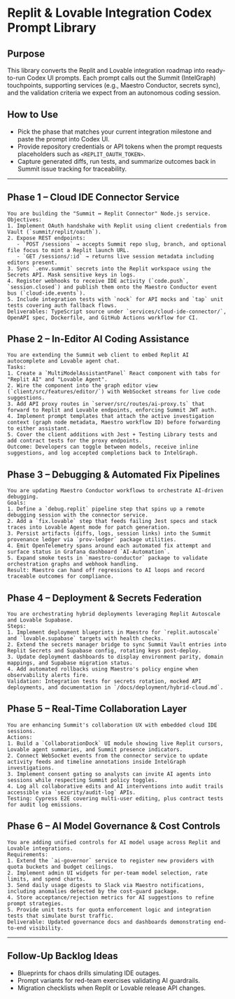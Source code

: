 # Replit & Lovable Integration Codex Prompt Library

## Purpose
This library converts the Replit and Lovable integration roadmap into ready-to-run Codex UI prompts. Each prompt calls out the Summit (IntelGraph) touchpoints, supporting services (e.g., Maestro Conductor, secrets sync), and the validation criteria we expect from an autonomous coding session.

## How to Use
- Pick the phase that matches your current integration milestone and paste the prompt into Codex UI.
- Provide repository credentials or API tokens when the prompt requests placeholders such as `<REPLIT_OAUTH_TOKEN>`.
- Capture generated diffs, run tests, and summarize outcomes back in Summit issue tracking for traceability.

---

## Phase 1 – Cloud IDE Connector Service
```
You are building the "Summit ↔ Replit Connector" Node.js service.
Objectives:
1. Implement OAuth handshake with Replit using client credentials from Vault (`summit/replit/oauth`).
2. Expose REST endpoints:
   - `POST /sessions` → accepts Summit repo slug, branch, and optional file focus to mint a Replit launch URL.
   - `GET /sessions/:id` → returns live session metadata including editors present.
3. Sync `.env.summit` secrets into the Replit workspace using the Secrets API. Mask sensitive keys in logs.
4. Register webhooks to receive IDE activity (`code.push`, `session.closed`) and publish them onto the Maestro Conductor event bus (`cloud-ide.events`).
5. Include integration tests with `nock` for API mocks and `tap` unit tests covering auth fallback flows.
Deliverables: TypeScript source under `services/cloud-ide-connector/`, OpenAPI spec, Dockerfile, and GitHub Actions workflow for CI.
```

## Phase 2 – In-Editor AI Coding Assistance
```
You are extending the Summit web client to embed Replit AI autocomplete and Lovable agent chat.
Tasks:
1. Create a `MultiModelAssistantPanel` React component with tabs for "Replit AI" and "Lovable Agent".
2. Wire the component into the graph editor view (`client/src/features/editor/`) with WebSocket streams for live code suggestions.
3. Add API proxy routes in `server/src/routes/ai-proxy.ts` that forward to Replit and Lovable endpoints, enforcing Summit JWT auth.
4. Implement prompt templates that attach the active investigation context (graph node metadata, Maestro workflow ID) before forwarding to either assistant.
5. Cover the client additions with Jest + Testing Library tests and add contract tests for the proxy endpoints.
Outcome: Developers can toggle between models, receive inline suggestions, and log accepted completions back to IntelGraph.
```

## Phase 3 – Debugging & Automated Fix Pipelines
```
You are updating Maestro Conductor workflows to orchestrate AI-driven debugging.
Goals:
1. Define a `debug.replit` pipeline step that spins up a remote debugging session with the connector service.
2. Add a `fix.lovable` step that feeds failing Jest specs and stack traces into Lovable Agent mode for patch generation.
3. Persist artifacts (diffs, logs, session links) into the Summit provenance ledger via `prov-ledger` package utilities.
4. Emit OpenTelemetry spans around each automated fix attempt and surface status in Grafana dashboard `AI-Automation`.
5. Expand smoke tests in `maestro-conductor` package to validate orchestration graphs and webhook handling.
Result: Maestro can hand off regressions to AI loops and record traceable outcomes for compliance.
```

## Phase 4 – Deployment & Secrets Federation
```
You are orchestrating hybrid deployments leveraging Replit Autoscale and Lovable Supabase.
Steps:
1. Implement deployment blueprints in Maestro for `replit.autoscale` and `lovable.supabase` targets with health checks.
2. Extend the secrets manager bridge to sync Summit Vault entries into Replit Secrets and Supabase config, rotating keys post-deploy.
3. Update deployment dashboards to display environment parity, domain mappings, and Supabase migration status.
4. Add automated rollbacks using Maestro's policy engine when observability alerts fire.
Validation: Integration tests for secrets rotation, mocked API deployments, and documentation in `/docs/deployment/hybrid-cloud.md`.
```

## Phase 5 – Real-Time Collaboration Layer
```
You are enhancing Summit's collaboration UX with embedded cloud IDE sessions.
Actions:
1. Build a `CollaborationDock` UI module showing live Replit cursors, Lovable agent summaries, and Summit presence indicators.
2. Connect WebSocket events from the connector service to update activity feeds and timeline annotations inside IntelGraph investigations.
3. Implement consent gating so analysts can invite AI agents into sessions while respecting Summit policy toggles.
4. Log all collaborative edits and AI interventions into audit trails accessible via `security/audit-log` APIs.
Testing: Cypress E2E covering multi-user editing, plus contract tests for audit log emissions.
```

## Phase 6 – AI Model Governance & Cost Controls
```
You are adding unified controls for AI model usage across Replit and Lovable integrations.
Requirements:
1. Extend the `ai-governor` service to register new providers with quota buckets and budget ceilings.
2. Implement admin UI widgets for per-team model selection, rate limits, and spend charts.
3. Send daily usage digests to Slack via Maestro notifications, including anomalies detected by the cost-guard package.
4. Store acceptance/rejection metrics for AI suggestions to refine prompt strategies.
5. Provide unit tests for quota enforcement logic and integration tests that simulate burst traffic.
Deliverable: Updated governance docs and dashboards demonstrating end-to-end visibility.
```

---

## Follow-Up Backlog Ideas
- Blueprints for chaos drills simulating IDE outages.
- Prompt variants for red-team exercises validating AI guardrails.
- Migration checklists when Replit or Lovable release API changes.
